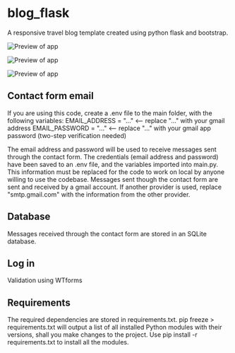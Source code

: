 # blog_flask
A responsive travel blog template created using python flask and bootstrap.

![Preview of app](Blog_Preview.png)

![Preview of app](Blog_Preview_Posts.png)

![Preview of app](Blog_Preview_Responsive.png)

## Contact form email
If you are using this code, create a .env file to the main folder, with the following variables:
EMAIL_ADDRESS = "..." <-- replace "..." with your gmail address
EMAIL_PASSWORD = "..." <-- replace "..." with your gmail app password (two-step verification needed)

The email address and password will be used to receive messages sent through the contact form.
The credentials (email address and password) have been saved to an .env file, and the variables imported into main.py. This information must be replaced for the code to work on local by anyone willing to use the codebase.
Messages sent though the contact form are sent and received by a gmail account. If another provider is used, replace "smtp.gmail.com" with the information from the other provider.

## Database
Messages received through the contact form are stored in an SQLite database.

## Log in
Validation using WTforms

## Requirements
The required dependencies are stored in requirements.txt.
pip freeze > requirements.txt will output a list of all installed Python modules with their versions, shall you make changes to the project.
Use pip install -r requirements.txt to install all the modules.